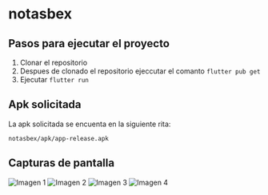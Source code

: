 # notasbex

## Pasos para ejecutar el proyecto

1. Clonar el repositorio
2. Despues de clonado el repositorio ejeccutar el comanto `flutter pub get`
3. Ejecutar `flutter run`

## Apk solicitada

La apk solicitada se encuenta en la siguiente rita:

```
notasbex/apk/app-release.apk
```

## Capturas de pantalla

![Imagen 1](screenshot/1.jpeg)
![Imagen 2](screenshot/2.jpeg)
![Imagen 3](screenshot/3.jpeg)
![Imagen 4](screenshot/4.jpeg)
